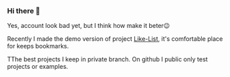 ### Hi there 👋

Yes, account look bad yet, but I think how make it beter😉

Recently I made the demo version of project [Like-List](https://like-list.com), it's comfortable place for keeps bookmarks.

TThe best projects I keep in private branch. On github I public only test projects or examples. 

<!--
**Simon1111/Simon1111** is a ✨ _special_ ✨ repository because its `README.md` (this file) appears on your GitHub profile.

Here are some ideas to get you started:

- 🔭 I’m currently working on ...
- 🌱 I’m currently learning ...
- 👯 I’m looking to collaborate on ...
- 🤔 I’m looking for help with ...
- 💬 Ask me about ...
- 📫 How to reach me: ...
- 😄 Pronouns: ...
- ⚡ Fun fact: ...
-->
